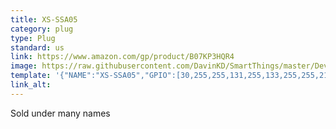 ```yaml
---
title: XS-SSA05 
category: plug
type: Plug
standard: us
link: https://www.amazon.com/gp/product/B07KP3HQR4
image: https://raw.githubusercontent.com/DavinKD/SmartThings/master/DeviceImages/XS-SSA05.jpg
template: '{"NAME":"XS-SSA05","GPIO":[30,255,255,131,255,133,255,255,21,17,132,31,255],"FLAG":1,"BASE":18}' 
link_alt: 
---
```



Sold under many names





